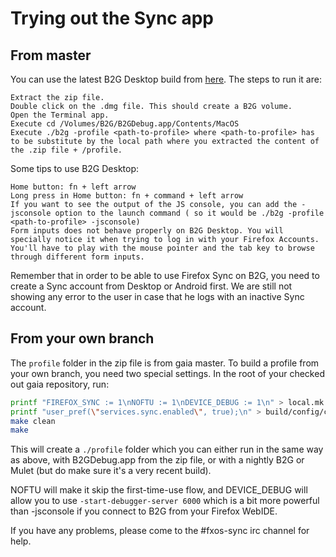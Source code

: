 # Trying out the Sync app


## From master

You can use the latest B2G Desktop build from [here](https://www.dropbox.com/sh/wlw1kcbida471qw/AADqlITy328M8QMPxKokVflha?dl=0).
The steps to run it are:

    Extract the zip file.
    Double click on the .dmg file. This should create a B2G volume.
    Open the Terminal app.
    Execute cd /Volumes/B2G/B2GDebug.app/Contents/MacOS
    Execute ./b2g -profile <path-to-profile> where <path-to-profile> has to be substitute by the local path where you extracted the content of the .zip file + /profile.

Some tips to use B2G Desktop:

    Home button: fn + left arrow
    Long press in Home button: fn + command + left arrow
    If you want to see the output of the JS console, you can add the -jsconsole option to the launch command ( so it would be ./b2g -profile <path-to-profile> -jsconsole)
    Form inputs does not behave properly on B2G Desktop. You will specially notice it when trying to log in with your Firefox Accounts. You'll have to play with the mouse pointer and the tab key to browse through different form inputs.

Remember that in order to be able to use Firefox Sync on B2G, you need to create a Sync account from Desktop or Android first. We are still not showing any error to the user in case that he logs with an inactive Sync account.

## From your own branch

The `profile` folder in the zip file is from gaia master. To build a profile from
your own branch, you need two special settings. In the root of your checked out gaia
repository, run:

````bash
printf "FIREFOX_SYNC := 1\nNOFTU := 1\nDEVICE_DEBUG := 1\n" > local.mk
printf "user_pref(\"services.sync.enabled\", true);\n" > build/config/custom-prefs.js
make clean
make
````

This will create a `./profile` folder which you can either run in the same way as above,
with B2GDebug.app from the zip file, or with a nightly B2G or Mulet (but do make sure it's a
very recent build).

NOFTU will make it skip the first-time-use flow, and DEVICE_DEBUG will allow you
to use `-start-debugger-server 6000` which is a bit more powerful than -jsconsole
if you connect to B2G from your Firefox WebIDE.

If you have any problems, please come to the #fxos-sync irc channel for help.
